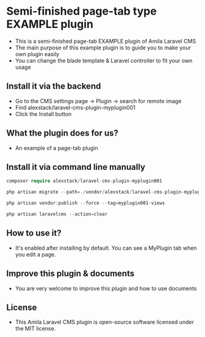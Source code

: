 # Semi-finished page-tab type EXAMPLE plugin

-   This is a semi-finished page-tab EXAMPLE plugin of Amila Laravel CMS
-   The main purpose of this example plugin is to guide you to make your own plugin easily
-   You can change the blade template & Laravel controller to fit your own usage

## Install it via the backend

-   Go to the CMS settings page -> Plugin -> search for remote image
-   Find alexstack/laravel-cms-plugin-myplugin001
-   Click the Install button

## What the plugin does for us?

-   An example of a page-tab plugin

## Install it via command line manually

```php
composer require alexstack/laravel-cms-plugin-myplugin001

php artisan migrate --path=./vendor/alexstack/laravel-cms-plugin-myplugin001/src/database/migrations

php artisan vendor:publish --force --tag=myplugin001-views

php artisan laravelcms --action=clear

```

## How to use it?

-   It's enabled after installing by default. You can see a MyPlugin tab when you edit a page.

## Improve this plugin & documents

-   You are very welcome to improve this plugin and how to use documents

## License

-   This Amila Laravel CMS plugin is open-source software licensed under the MIT license.
